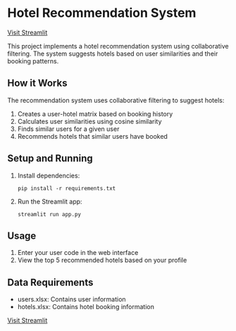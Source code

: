 # Hotel Recommendation System 

[Visit Streamlit](https://hotelrecommendation-ltff985abrt4wsuoqog4l2.streamlit.app/)

This project implements a hotel recommendation system using collaborative filtering. The system suggests hotels based on user similarities and their booking patterns.

## How it Works
The recommendation system uses collaborative filtering to suggest hotels:
1. Creates a user-hotel matrix based on booking history
2. Calculates user similarities using cosine similarity
3. Finds similar users for a given user
4. Recommends hotels that similar users have booked

## Setup and Running
1. Install dependencies:
   ```
   pip install -r requirements.txt
   ```

2. Run the Streamlit app:
   ```
   streamlit run app.py
   ```

## Usage
1. Enter your user code in the web interface
2. View the top 5 recommended hotels based on your profile

## Data Requirements
- users.xlsx: Contains user information
- hotels.xlsx: Contains hotel booking information

[Visit Streamlit](https://hotelrecommendation-ltff985abrt4wsuoqog4l2.streamlit.app/)
